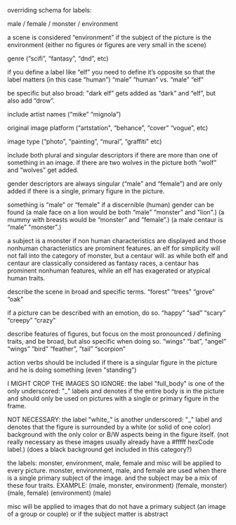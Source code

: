 overriding schema for labels:

male / female / monster  / environment

a scene is considered “environment” if the subject of the picture is the environment (either no figures or figures are very small in the scene)

genre (“scifi”, “fantasy”, “dnd”, etc)

if you define a label like “elf” you need to define it’s opposite so that the label matters (in this case “human”)
“male” “human” vs. “male” “elf"

be specific but also broad: "dark elf” gets added as “dark” and “elf”, but also add “drow”.

include artist names (“mike” “mignola”)

original image platform (“artstation", “behance”, “cover” “vogue”, etc)

image type (“photo”, “painting”, “mural”, “graffiti" etc)

include both plural and singular descriptors if there are more than one of something in an image.
if there are two wolves in the picture both “wolf” and “wolves” get added.

gender descriptors are always singular (“male” and “female”) and are only added if there is a single, primary figure in the picture.

something is “male" or “female" if a discernible (human) gender can be found
(a male face on a lion would be both “male” “monster” and "lion".)
(a mummy with breasts would be “monster” and “female”.)
(a male centaur is “male” "monster".)

a subject is a monster if non human characteristics are displayed and those nonhuman characteristics are prominent features.
an elf for simplicity will not fall into the category of monster, but a centaur will. as while both elf and centaur are classically considered as fantasy races, a centaur has prominent nonhuman features, while an elf has exagerated or atypical human traits. 

describe the scene in broad and specific terms. “forest” “trees” “grove” “oak"

if a picture can be described with an emotion, do so.
“happy” “sad” “scary” “creepy” “crazy"

describe features of figures, but focus on the most pronounced / defining traits, and be broad, but also specific when doing so.
“wings” “bat”, “angel” “wings” “bird” “feather”, “tail” “scorpion”

action verbs should be included if there is a singular figure in the picture and he is doing something (even "standing")

I MIGHT CROP THE IMAGES SO IGNORE:
    the label "full_body" is one of the only underscored: "_" labels and denotes if the entire body is in the picture and should only be used on pictures with a single or primary figure in the frame.

NOT NECESSARY:
    the label "white_" is another underscored: "_" label and denotes that the figure is surrounded by a white (or solid of one color) background with the only color or B/W aspects being in the figure itself. (not really necessary as these images usually already have a #fffff hexCode label.) (does a black background get included in this category?)

the labels: monster, environment, male, female and misc will be applied to every picture.
monster, environment, male, and female are used when there is a single primary subject of the image.
and the subject may be a mix of these four traits.
EXAMPLE:
(male, monster, environment) (female, monster) (male, female) (environment) (male)

misc will be applied to images that do not have a primary subject (an image of a group or couple) or if the subject matter is abstract
